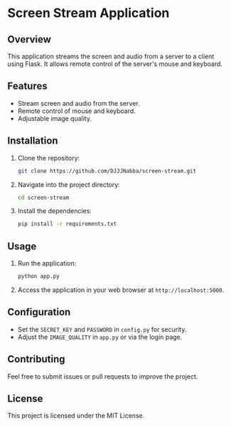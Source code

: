 # Screen Stream Application

## Overview

This application streams the screen and audio from a server to a client using Flask. It allows remote control of the server's mouse and keyboard.

## Features

- Stream screen and audio from the server.
- Remote control of mouse and keyboard.
- Adjustable image quality.

## Installation

1. Clone the repository:
   ```bash
   git clone https://github.com/DJJJNabba/screen-stream.git
   ```
2. Navigate into the project directory:
   ```bash
   cd screen-stream
   ```
3. Install the dependencies:
   ```bash
   pip install -r requirements.txt
   ```

## Usage

1. Run the application:
   ```bash
   python app.py
   ```
2. Access the application in your web browser at `http://localhost:5000`.

## Configuration

- Set the `SECRET_KEY` and `PASSWORD` in `config.py` for security.
- Adjust the `IMAGE_QUALITY` in `app.py` or via the login page.

## Contributing

Feel free to submit issues or pull requests to improve the project.

## License

This project is licensed under the MIT License. 